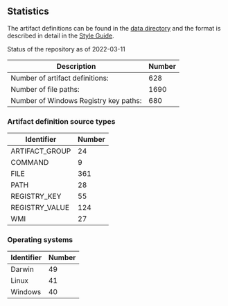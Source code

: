 ## Statistics

The artifact definitions can be found in the [data directory](https://github.com/ForensicArtifacts/artifacts/tree/main/data)
and the format is described in detail in the [Style Guide](https://artifacts.readthedocs.io/en/latest/sources/Format-specification.html).

Status of the repository as of 2022-03-11

Description | Number
--- | ---
Number of artifact definitions: | 628
Number of file paths: | 1690
Number of Windows Registry key paths: | 680

### Artifact definition source types

Identifier | Number
--- | ---
ARTIFACT_GROUP | 24
COMMAND | 9
FILE | 361
PATH | 28
REGISTRY_KEY | 55
REGISTRY_VALUE | 124
WMI | 27

### Operating systems

Identifier | Number
--- | ---
Darwin | 49
Linux | 41
Windows | 40

